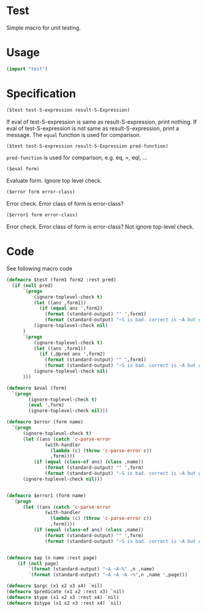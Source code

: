 # Test 
Simple macro for unit testing.

# Usage

```lisp
(import "test")
```

# Specification

```lisp
($test test-S-expression result-S-Expression)
```

If eval of test-S-expression is same as result-S-expression, print nothing.
If eval of test-S-expression is not same as result-S-expression, print a message.
The `equal` function is used for comparison.

```lisp
($test test-S-expression result-S-Expression pred-function)
```

`pred-function` is used for comparison, e.g. eq, =, eql, ...

```lisp
($eval form)
```
Evaluate form. Ignore top level check. 

```lisp
($error form error-class)
```
Error check. Error class of form is error-class?

```lisp
($error1 form error-class)
```
Error check. Error class of form is error-class? Not ignore top-level check.


# Code

See following macro code

```lisp
(defmacro $test (form1 form2 :rest pred)
  (if (null pred)
      `(progn
          (ignore-toplevel-check t)
          (let ((ans ,form1))
            (if (equal ans ',form2)
              (format (standard-output) "" ',form1)
              (format (standard-output) "~S is bad. correct is ~A but got ~A ~%" ',form1 ',form2 ans)))
          (ignore-toplevel-check nil)
      )
      `(progn
          (ignore-toplevel-check t)
          (let ((ans ,form1))
            (if (,@pred ans ',form2)
              (format (standard-output) "" ',form1)
              (format (standard-output) "~S is bad. correct is ~A but got ~A ~%" ',form1, ',form2 ans)))
          (ignore-toplevel-check nil)
      )))

(defmacro $eval (form)
  `(progn 
        (ignore-toplevel-check t)
        (eval ',form)
        (ignore-toplevel-check nil)))

(defmacro $error (form name)
  `(progn
      (ignore-toplevel-check t)
      (let ((ans (catch 'c-parse-error
              (with-handler 
                (lambda (c) (throw 'c-parse-error c))
                ,form))))
          (if (equal (class-of ans) (class ,name))
              (format (standard-output) "" ',form)
              (format (standard-output) "~S is bad. correct is ~A but got ~A ~%" ',form (class ,name) (class-of ans))))
      (ignore-toplevel-check nil)))


(defmacro $error1 (form name)
  `(progn
      (let ((ans (catch 'c-parse-error
              (with-handler 
                (lambda (c) (throw 'c-parse-error c))
                ,form))))
          (if (equal (class-of ans) (class ,name))
              (format (standard-output) "" ',form)
              (format (standard-output) "~S is bad. correct is ~A but got ~A ~%" ',form (class ,name) (class-of ans))))))


(defmacro $ap (n name :rest page)
    (if (null page)
        `(format (standard-output) "~A ~A~%" ,n ,name)
        `(format (standard-output) "~A ~A ~A ~%",n ,name ',page)))

(defmacro $argc (x1 x2 x3 x4) `nil)
(defmacro $predicate (x1 x2 :rest x3) `nil)
(defmacro $type (x1 x2 x3 :rest x4) `nil)
(defmacro $stype (x1 x2 x3 :rest x4) `nil)
```
